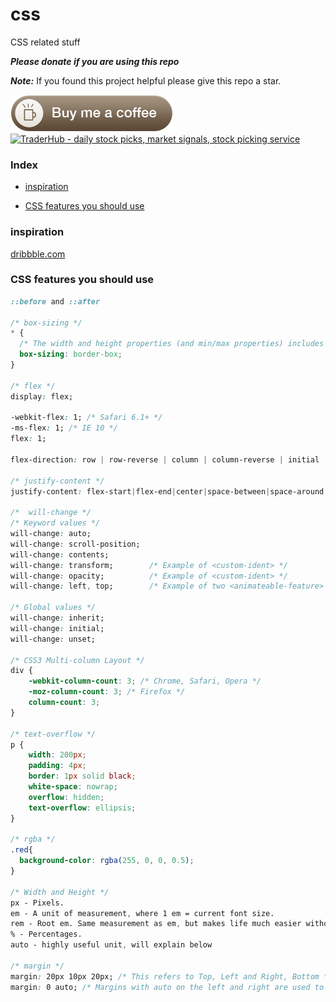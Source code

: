 # css
CSS related stuff

***Please donate if you are using this repo***

***Note:*** If you found this project helpful please give this repo a star.

<a href="https://www.paypal.com/cgi-bin/webscr?cmd=_s-xclick&hosted_button_id=C2HFZWSUPV47Q" target="_blank">
  <img src="https://raw.githubusercontent.com/Blah2014/phonegap-inmobi-plugin/gh-pages/images/BuymeaCoffee.png" border="0" name="submit" alt="PayPal - The safer, easier way to pay online!" />
</a>

<a href="http://traderhub.info" target="_blank">
  <img src="http://traderhub.info/images/AD.jpg" border="0" name="submit" alt="TraderHub - daily stock picks, market signals, stock picking service" />
</a>

### Index
* [inspiration](#user-content-inspiration)

* [CSS features you should use](#user-content-css-features-you-should-use)

### inspiration
[dribbble.com](https://dribbble.com/)

### CSS features you should use
```css
::before and ::after

/* box-sizing */
* {
  /* The width and height properties (and min/max properties) includes content, padding and border, but not the margin */
  box-sizing: border-box;
}

/* flex */
display: flex;

-webkit-flex: 1; /* Safari 6.1+ */
-ms-flex: 1; /* IE 10 */ 
flex: 1;

flex-direction: row | row-reverse | column | column-reverse | initial

/* justify-content */
justify-content: flex-start|flex-end|center|space-between|space-around|initial|inherit;

/*  will-change */
/* Keyword values */
will-change: auto;
will-change: scroll-position;
will-change: contents;
will-change: transform;        /* Example of <custom-ident> */
will-change: opacity;          /* Example of <custom-ident> */
will-change: left, top;        /* Example of two <animateable-feature> */

/* Global values */
will-change: inherit;
will-change: initial;
will-change: unset;

/* CSS3 Multi-column Layout */
div {
    -webkit-column-count: 3; /* Chrome, Safari, Opera */
    -moz-column-count: 3; /* Firefox */
    column-count: 3;
}

/* text-overflow */
p {
    width: 200px;
    padding: 4px;
    border: 1px solid black;
    white-space: nowrap;
    overflow: hidden;
    text-overflow: ellipsis;
}

/* rgba */
.red{
  background-color: rgba(255, 0, 0, 0.5);
}

/* Width and Height */
px - Pixels.
em - A unit of measurement, where 1 em = current font size.
rem - Root em. Same measurement as em, but makes life much easier without the inheritance problem
% - Percentages.
auto - highly useful unit, will explain below

/* margin */
margin: 20px 10px 20px; /* This refers to Top, Left and Right, Bottom */
margin: 0 auto; /* Margins with auto on the left and right are used to center an element with a display value of block */


```
